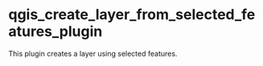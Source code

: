 # qgis_create_layer_from_selected_features_plugin
This plugin creates a layer using selected features.
